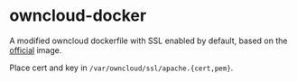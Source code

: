 # owncloud-docker
A modified owncloud dockerfile with SSL enabled by default, based on the [official](https://github.com/docker-library/owncloud/blob/ccce5969ff2cc416538fe4813b1a7f6350194ce8/8.2/apache/Dockerfile) image.

Place cert and key in `/var/owncloud/ssl/apache.{cert,pem}`.
